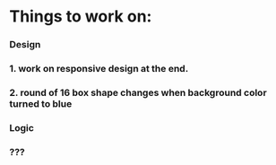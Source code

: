 # Things to work on: 


### Design
### 1. work on responsive design at the end.
### 2. round of 16 box shape changes when background color turned to blue



### Logic
### ???